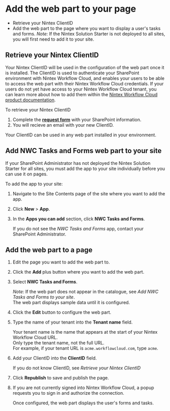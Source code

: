 # Add the web part to your page
- Retrieve your Nintex ClientID
- Add the web part to the page where you want to display a user's tasks and forms.
_Note:_ If the Nintex Solution Starter is not deployed to all sites, you will first need to add it to your site.


## Retrieve your Nintex ClientID
Your Nintex ClientID will be used in the configuration of the web part once it is installed. The ClientID is used to authenticate your SharePoint environment with Nintex Workflow Cloud, and enables your users to be able to access the web part with their Nintex Workflow Cloud credentials. If your users do not yet have access to your Nintex Workflow Cloud tenant, you can learn more about how to add them within the [Nintex Workflow Cloud product documentation](https://help.nintex.com/en-US/nwc/Content/Settings/UserManagement.htm).

To retrieve your Nintex ClientID
1. Complete the **[request form](https://salesops.workflowcloud.com/forms/cf236d71-22cb-4b4b-a3cb-652c345bff8a)** with your SharePoint information.
1. You will recieve an email with your new ClientID.

Your ClientID can be used in any web part installed in your environment. 

## Add NWC Tasks and Forms web part to your site
If your SharePoint Administrator has not deployed the Nintex Solution Starter for all sites, you must add the app to your site individually before you can use it on pages.

To add the app to your site:
1. Navigate to the Site Contents page of the site where you want to add the app.
1. Click **New** > **App**.
1. In the **Apps you can add** section, click **NWC Tasks and Forms**.
   
   If you do not see the _NWC Tasks and Forms_ app, contact your SharePoint Administrator.


## Add the web part to a page
1. Edit the page you want to add the web part to.
1. Click the **Add** plus button where you want to add the web part.
1. Select **NWC Tasks and Forms**.

   _Note:_ If the web part does not appear in the catalogue, see _Add NWC Tasks and Forms to your site_.  
   The web part displays sample data until it is configured.
1. Click the **Edit** button to configure the web part.
1. Type the name of your tenant into the **Tenant name** field.

   Your tenant name is the name that appears at the start of your Nintex Workflow Cloud URL.  
   Only type the tenant name, not the full URL.  
   For example, if your tenant URL is `acme.workflowcloud.com`, type `acme`.
1. Add your ClientID into the **ClientID** field.
   
   If you do not know ClientID, see _Retrieve your Nintex ClientID_
 
1. Click **Republish** to save and publish the page.
1. If you are not currently signed into Nintex Workflow Cloud, a popup requests you to sign in and authorize the connection.

   Once configured, the web part displays the user's forms and tasks.
